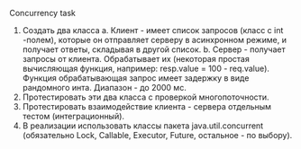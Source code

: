 Concurrency task

1.	Создать два класса
    a.	Клиент - имеет список запросов (класс с int -полем), которые он отправляет серверу в асинхронном режиме, и получает ответы, складывая в другой список.
    b.	Сервер - получает запросы от клиента. Обрабатывает их (некоторая простая вычисляющая функция, например: resp.value = 100 - req.value).
    Функция обрабатывающая запрос имеет задержку в виде рандомного инта. Диапазон - до 2000 мс.
2.	Протестировать эти два класса с проверкой многопоточности.
3.	Протестировать взаимодействие клиента - сервера отдельным тестом (интеграционный).
4.	В реализации использовать классы пакета java.util.concurrent (обязательно Lock, Callable, Executor, Future, остальное - по выбору).
